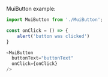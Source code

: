 MuiButton example:

```js noeditor
import MuiButton from './MuiButton';
```

```js
const onClick = () => {
    alert('button was clicked')
}

<MuiButton
  buttonText="buttonText"
  onClick={onClick}
/>
```